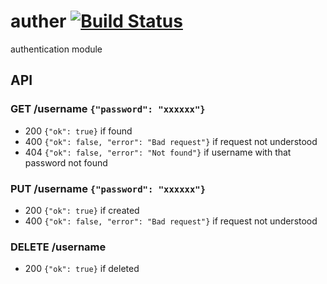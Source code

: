 # auther [![Build Status](https://secure.travis-ci.org/mariposacoop/auther.png)](http://travis-ci.org/mariposacoop/auther)

authentication module 

## API

### GET /username `{"password": "xxxxxx"}`
- 200 `{"ok": true}` if found
- 400 `{"ok": false, "error": "Bad request"}` if request not understood
- 404 `{"ok": false, "error": "Not found"}` if username with that password not found

### PUT /username `{"password": "xxxxxx"}`
- 200 `{"ok": true}` if created
- 400 `{"ok": false, "error": "Bad request"}` if request not understood

### DELETE /username
- 200 `{"ok": true}` if deleted
